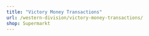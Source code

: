 ```yaml
---
title: "Victory Money Transactions"
url: /western-division/victory-money-transactions/
shop: Supermarkt
---
```

